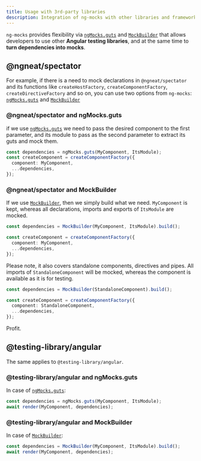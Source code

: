 ```yaml
---
title: Usage with 3rd-party libraries
description: Integration of ng-mocks with other libraries and frameworks
---
```


`ng-mocks` provides flexibility via [`ngMocks.guts`](../api/ngMocks/guts.md) and [`MockBuilder`](../api/MockBuilder.md)
that allows developers to use other **Angular testing libraries**,
and at the same time to **turn dependencies into mocks**.

## @ngneat/spectator

For example, if there is a need to mock declarations in `@ngneat/spectator` and its functions
like `createHostFactory`, `createComponentFactory`, `createDirectiveFactory` and so on,
you can use two options from `ng-mocks`: [`ngMocks.guts`](../api/ngMocks/guts.md) and [`MockBuilder`](../api/MockBuilder.md)

### @ngneat/spectator and ngMocks.guts

if we use [`ngMocks.guts`](../api/ngMocks/guts.md) we need to pass the desired component to the first parameter,
and its module to pass as the second parameter to extract its guts and mock them.

```ts
const dependencies = ngMocks.guts(MyComponent, ItsModule);
const createComponent = createComponentFactory({
  component: MyComponent,
  ...dependencies,
});
```

### @ngneat/spectator and MockBuilder

If we use [`MockBuilder`](../api/MockBuilder.md), then we simply build what we need.
`MyComponent` is kept, whereas all declarations, imports and exports of `ItsModule` are mocked.

```ts
const dependencies = MockBuilder(MyComponent, ItsModule).build();

const createComponent = createComponentFactory({
  component: MyComponent,
  ...dependencies,
});
```

Please note, it also covers standalone components, directives and pipes.
All imports of `StandaloneComponent` will be mocked, whereas the component is available as it is for testing.

```ts
const dependencies = MockBuilder(StandaloneComponent).build();

const createComponent = createComponentFactory({
  component: StandaloneComponent,
  ...dependencies,
});
```

Profit.

## @testing-library/angular

The same applies to `@testing-library/angular`.

### @testing-library/angular and ngMocks.guts

In case of [`ngMocks.guts`](../api/ngMocks/guts.md):

```ts
const dependencies = ngMocks.guts(MyComponent, ItsModule);
await render(MyComponent, dependencies);
```

### @testing-library/angular and MockBuilder

In case of [`MockBuilder`](../api/MockBuilder.md):

```ts
const dependencies = MockBuilder(MyComponent, ItsModule).build();
await render(MyComponent, dependencies);
```
